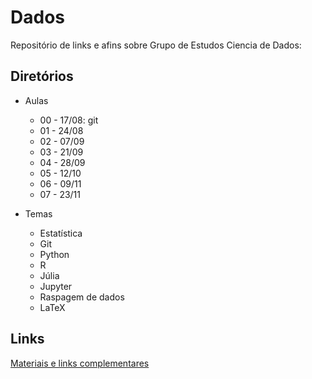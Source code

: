 # Dados

Repositório de links e afins sobre Grupo de Estudos Ciencia de Dados:

## Diretórios

* Aulas
  * 00 - 17/08: git
  * 01 - 24/08  
  * 02 - 07/09  
  * 03 - 21/09  
  * 04 - 28/09  
  * 05 - 12/10  
  * 06 - 09/11  
  * 07 - 23/11
  
* Temas
  * Estatística
  * Git
  * Python
  * R
  * Júlia
  * Jupyter
  * Raspagem de dados
  * LaTeX

## Links

[Materiais e links complementares](Material.md)
